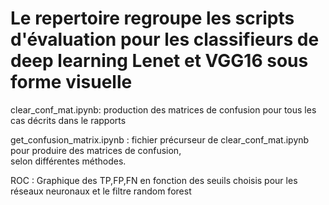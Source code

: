 # Le repertoire regroupe les scripts d'évaluation pour les  classifieurs de deep learning Lenet et VGG16 sous forme visuelle


clear_conf_mat.ipynb: production des matrices de confusion pour tous les cas décrits dans le rapports 

get_confusion_matrix.ipynb : fichier précurseur de clear_conf_mat.ipynb pour produire des matrices de confusion,   
    selon différentes méthodes.

ROC : Graphique des TP,FP,FN en fonction des seuils choisis pour les réseaux neuronaux 
    et le filtre random forest

